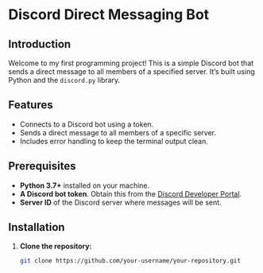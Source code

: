 # Discord Direct Messaging Bot

## Introduction

Welcome to my first programming project! This is a simple Discord bot that sends a direct message to all members of a specified server. It’s built using Python and the `discord.py` library.

## Features

- Connects to a Discord bot using a token.
- Sends a direct message to all members of a specific server.
- Includes error handling to keep the terminal output clean.

## Prerequisites

- **Python 3.7+** installed on your machine.
- **A Discord bot token**. Obtain this from the [Discord Developer Portal](https://discord.com/developers/applications).
- **Server ID** of the Discord server where messages will be sent.

## Installation

1. **Clone the repository:**
   ```bash
   git clone https://github.com/your-username/your-repository.git
